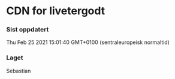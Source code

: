 
# CDN for livetergodt

### Sist oppdatert 
Thu Feb 25 2021 15:01:40 GMT+0100 (sentraleuropeisk normaltid)
### Laget 
Sebastian
